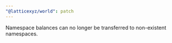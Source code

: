 ```yaml
---
"@latticexyz/world": patch
---
```


Namespace balances can no longer be transferred to non-existent namespaces.
